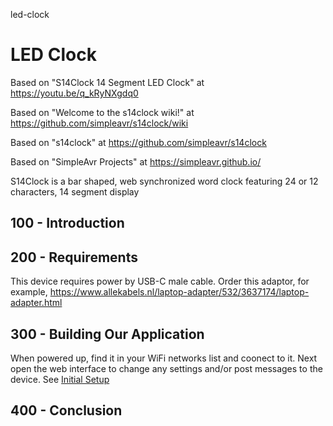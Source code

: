 led-clock
# LED Clock

Based on "S14Clock 14 Segment LED Clock" at https://youtu.be/q_kRyNXgdq0

Based on "Welcome to the s14clock wiki!" at https://github.com/simpleavr/s14clock/wiki

Based on "s14clock" at https://github.com/simpleavr/s14clock

Based on "SimpleAvr Projects" at https://simpleavr.github.io/ 

S14Clock is a bar shaped, web synchronized word clock featuring 24 or 12 characters, 14 segment display

## 100 - Introduction

## 200 - Requirements

This device requires power by USB-C male cable. Order this adaptor, for example, https://www.allekabels.nl/laptop-adapter/532/3637174/laptop-adapter.html

## 300 - Building Our Application

When powered up, find it in your WiFi networks list and coonect to it. Next open the web interface to change any settings and/or post messages to the device. See [Initial Setup](https://simpleavr.github.io/s14clock/#initial-setup)

## 400 - Conclusion
